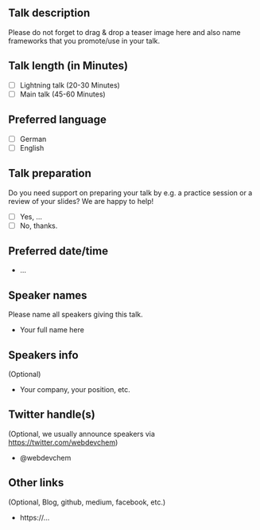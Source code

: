 ## Talk description

Please do not forget to drag & drop a teaser image here and also name frameworks that you promote/use in your talk.

## Talk length (in Minutes)

- [ ] Lightning talk (20-30 Minutes)
- [ ] Main talk (45-60 Minutes)

## Preferred language

- [ ] German
- [ ] English

## Talk preparation

Do you need support on preparing your talk by e.g. a practice session or a review of your slides? 
We are happy to help!

- [ ] Yes, ...
- [ ] No, thanks.

## Preferred date/time

- ...

## Speaker names

Please name all speakers giving this talk.

- Your full name here

## Speakers info

(Optional)

- Your company, your position, etc.

## Twitter handle(s)

(Optional, we usually announce speakers via https://twitter.com/webdevchem)

- @webdevchem

## Other links

(Optional, Blog, github, medium, facebook, etc.)

- https://...
